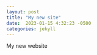 ```yaml
---
layout: post
title: "My new site"
date:  2023-01-15 4:32:23 -0500
categories: jekyll
---
```


My new website
